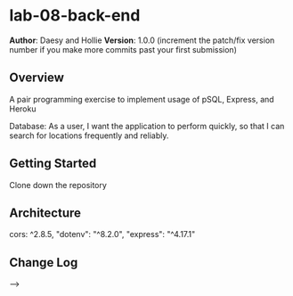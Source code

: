 # lab-08-back-end

**Author**: Daesy and Hollie
**Version**: 1.0.0 (increment the patch/fix version number if you make more commits past your first submission)

## Overview
A pair programming exercise to implement usage of pSQL, Express, and Heroku

 Database: As a user, I want the application to perform quickly, so that I can search for locations frequently and reliably.



## Getting Started
Clone down the repository


## Architecture
cors: ^2.8.5,
    "dotenv": "^8.2.0",
    "express": "^4.17.1"

## Change Log
<!-- Use this area to document the iterative changes made to your application as each feature is successfully implemented. Use time stamps. Here's an examples:

01-01-2001 4:59pm - Application now has a fully-functional express server, with a GET route for the location resource.

## Credits and Collaborations
<!-- Give credit (and a link) to other people or resources that helped you build this application. -->
-->